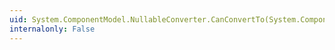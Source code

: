 ```yaml
---
uid: System.ComponentModel.NullableConverter.CanConvertTo(System.ComponentModel.ITypeDescriptorContext,System.Type)
internalonly: False
---
```

